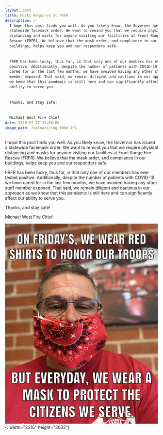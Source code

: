 ```yaml
---
layout: post
title: Masks Required at FRFR
description: >-
  I hope this post finds you well. As you likely know, the Governor has issued a
  statewide facemask order. We want to remind you that we require physical
  distancing and masks for anyone visiting our facilities at Front Range Fire
  Rescue (FRFR). We believe that the mask order, and compliance in our
  buildings, helps keep you and our responders safe.


  FRFR has been lucky, thus far, in that only one of our members has ever tested
  positive. Additionally, despite the number of patients with COVID-19 we have
  cared for in the last few months, we have avoided having any other staff
  member exposed. That said, we remain diligent and cautious in our approach as
  we know that this pandemic is still here and can significantly affect our
  ability to serve you.


  Thanks, and stay safe!


  Michael West Fire Chief
date: 2020-07-17 12:00:00
image_path: /uploads/img-9006.JPG
---
```


I hope this post finds you well. As you likely know, the Governor has issued a statewide facemask order. We want to remind you that we require physical distancing and masks for anyone visiting our facilities at Front Range Fire Rescue (FRFR). We believe that the mask order, and compliance in our buildings, helps keep you and our responders safe.

FRFR has been lucky, thus far, in that only one of our members has ever tested positive. Additionally, despite the number of patients with COVID-19 we have cared for in the last few months, we have avoided having any other staff member exposed. That said, we remain diligent and cautious in our approach as we know that this pandemic is still here and can significantly affect our ability to serve you.

Thanks, and stay safe\!

Michael West Fire Chief

![](/uploads/img-9006.JPG){: width="2316" height="3032"}